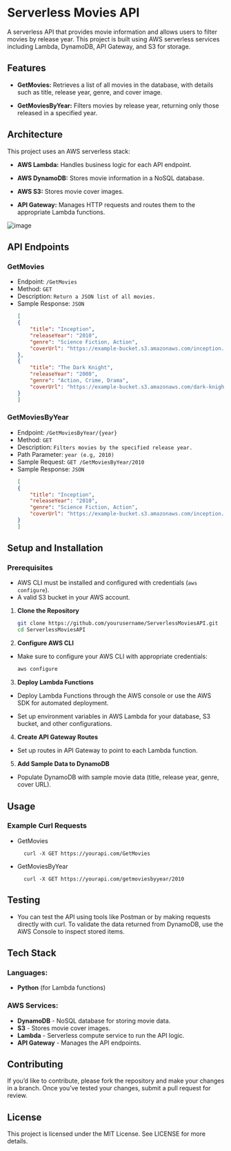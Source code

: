 # Serverless Movies API
A serverless API that provides movie information and allows users to filter movies by release year. This project is built using AWS serverless services including Lambda, DynamoDB, API Gateway, and S3 for storage.

## Features
- **GetMovies:** Retrieves a list of all movies in the database, with details such as title, release year, genre, and cover image.

- **GetMoviesByYear:** Filters movies by release year, returning only those released in a specified year.

## Architecture
This project uses an AWS serverless stack:

- **AWS Lambda:** Handles business logic for each API endpoint.

- **AWS DynamoDB:** Stores movie information in a NoSQL database.

- **AWS S3:** Stores movie cover images.

- **API Gateway:** Manages HTTP requests and routes them to the appropriate Lambda functions.

![image](https://github.com/user-attachments/assets/b2e171d7-11dd-4e98-9e41-12e4180b0ccb)


## API Endpoints
### GetMovies
- Endpoint: `/GetMovies`
- Method: `GET`
- Description: `Return a JSON list of all movies.`
- Sample Response:
`JSON`
    ```json
    [
    {
        "title": "Inception",
        "releaseYear": "2010",
        "genre": "Science Fiction, Action",
        "coverUrl": "https://example-bucket.s3.amazonaws.com/inception.jpg"
    },
    {
        "title": "The Dark Knight",
        "releaseYear": "2008",
        "genre": "Action, Crime, Drama",
        "coverUrl": "https://example-bucket.s3.amazonaws.com/dark-knight.jpg"
    }
    ]
### GetMoviesByYear
- Endpoint: `/GetMoviesByYear/{year}`
- Method: `GET`
- Description: `Filters movies by the specified release year.`
- Path Parameter: `year (e.g, 2010)`
- Sample Request: `GET /GetMoviesByYear/2010`
- Sample Response:
  `JSON`
    ```json
    [
    {
        "title": "Inception",
        "releaseYear": "2010",
        "genre": "Science Fiction, Action",
        "coverUrl": "https://example-bucket.s3.amazonaws.com/inception.jpg"
    }
    ]

## Setup and Installation
### Prerequisites
- AWS CLI must be installed and configured with credentials (`aws configure`).
- A valid S3 bucket in your AWS account.
1. **Clone the Repository**
    ```bash
    git clone https://github.com/yourusername/ServerlessMoviesAPI.git
    cd ServerlessMoviesAPI
    
2. **Configure AWS CLI**
- Make sure to configure your AWS CLI with appropriate credentials:
    ```bash
    aws configure


3. **Deploy Lambda Functions**
- Deploy Lambda Functions through the AWS console or use the AWS SDK for automated deployment.
  
- Set up environment variables in AWS Lambda for your database, S3 bucket, and other configurations.

4. **Create API Gateway Routes**
- Set up routes in API Gateway to point to each Lambda function.

5. **Add Sample Data to DynamoDB**
- Populate DynamoDB with sample movie data (title, release year, genre, cover URL).

## Usage
### Example Curl Requests
- GetMovies
      
        curl -X GET https://yourapi.com/GetMovies
- GetMoviesByYear

        curl -X GET https://yourapi.com/getmoviesbyyear/2010

## Testing
- You can test the API using tools like Postman or by making requests directly with curl. To validate the data returned from DynamoDB, use the AWS Console to inspect stored items.

## Tech Stack
### Languages: 
- **Python** (for Lambda functions)
### AWS Services:
- **DynamoDB** - NoSQL database for storing movie data.
- **S3** - Stores movie cover images.
- **Lambda** - Serverless compute service to run the API logic.
- **API Gateway** - Manages the API endpoints.
## Contributing
If you’d like to contribute, please fork the repository and make your changes in a branch. Once you’ve tested your changes, submit a pull request for review.

## License
This project is licensed under the MIT License. See LICENSE for more details.
